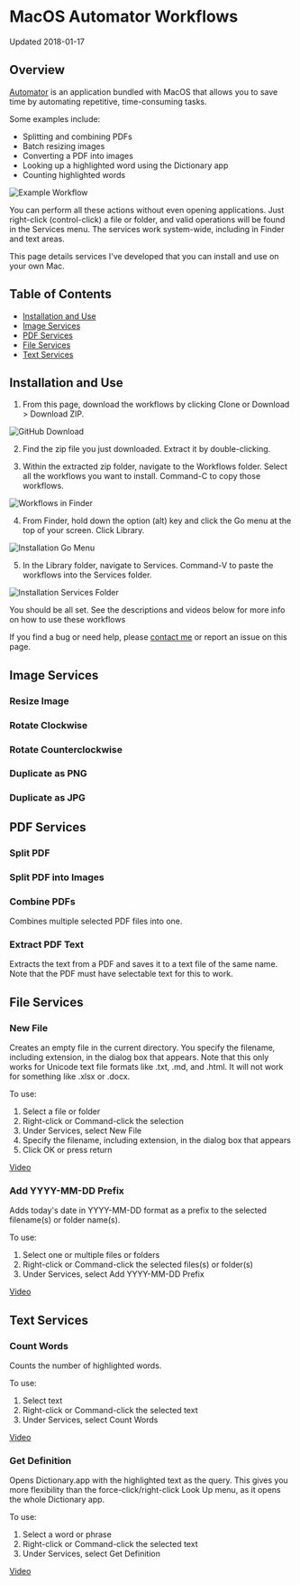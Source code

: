 # MacOS Automator Workflows

Updated 2018-01-17

## Overview

[Automator](https://macosxautomation.com/automator/) is an application bundled with MacOS that allows you to save time by automating repetitive, time-consuming tasks. 

Some examples include:
* Splitting and combining PDFs
* Batch resizing images
* Converting a PDF into images
* Looking up a highlighted word using the Dictionary app
* Counting highlighted words

![Example Workflow](./Images/Resize.png)

You can perform all these actions without even opening applications. Just right-click (control-click) a file or folder, and valid operations will be found in the Services menu. The services work system-wide, including in Finder and text areas.

This page details services I've developed that you can install and use on your own Mac.

## Table of Contents
* [Installation and Use](#installation)
* [Image Services](#image)
* [PDF Services](#pdf)
* [File Services](#file)
* [Text Services](#text)

## <a name="installation"></a> Installation and Use

1. From this page, download the workflows by clicking Clone or Download > Download ZIP.

![GitHub Download](./Images/Install_DownloadGitHub.png)

2. Find the zip file you just downloaded. Extract it by double-clicking.

3. Within the extracted zip folder, navigate to the Workflows folder. Select all the workflows you want to install. Command-C to copy those workflows.

![Workflows in Finder](./Images/Install_FinderWorkflows.png)

4. From Finder, hold down the option (alt) key and click the Go menu at the top of your screen. Click Library. 

![Installation Go Menu](./Images/Install_GoMenu.png)

5. In the Library folder, navigate to Services. Command-V to paste the workflows into the Services folder.

![Installation Services Folder](./Images/Install_Services.png)

You should be all set. See the descriptions and videos below for more info on how to use these workflows

If you find a bug or need help, please [contact me](https://gregyeutter.com/contact/) or report an issue on this page.

## <a name="image"></a> Image Services

### Resize Image

### Rotate Clockwise

### Rotate Counterclockwise

### Duplicate as PNG

### Duplicate as JPG

## <a name="pdf"></a> PDF Services

### Split PDF

### Split PDF into Images

### Combine PDFs

Combines multiple selected PDF files into one.

### Extract PDF Text

Extracts the text from a PDF and saves it to a text file of the same name. Note that the PDF must have selectable text for this to work.

## <a name="file"></a> File Services

### New File

Creates an empty file in the current directory. You specify the filename, including extension, in the dialog box that appears. Note that this only works for Unicode text file formats like .txt, .md, and .html. It will not work for something like .xlsx or .docx.

To use:
1. Select a file or folder
2. Right-click or Command-click the selection
3. Under Services, select New File
4. Specify the filename, including extension, in the dialog box that appears
5. Click OK or press return

[Video](https://youtu.be/v5Zr9pRmVBY)

### Add YYYY-MM-DD Prefix

Adds today's date in YYYY-MM-DD format as a prefix to the selected filename(s) or folder name(s).

To use:
1. Select one or multiple files or folders
2. Right-click or Command-click the selected files(s) or folder(s)
3. Under Services, select Add YYYY-MM-DD Prefix

[Video](https://youtu.be/NbmmlnBoBj8)

## <a name="text"></a> Text Services

### Count Words

Counts the number of highlighted words.

To use:
1. Select text
2. Right-click or Command-click the selected text
3. Under Services, select Count Words

[Video](https://youtu.be/pBuI8H2Hmic)

### Get Definition

Opens Dictionary.app with the highlighted text as the query. This gives you more flexibility than the force-click/right-click Look Up menu, as it opens the whole Dictionary app.

To use:
1. Select a word or phrase
2. Right-click or Command-click the selected text
3. Under Services, select Get Definition

[Video](https://youtu.be/D2Acih-eMVY)